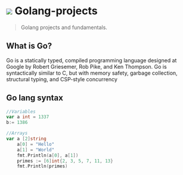 # <img src="https://img.icons8.com/color/48/000000/golang.png"/> Golang-projects
> Golang projects and fundamentals.

## What is Go?
Go is a statically typed, compiled programming language designed at Google by Robert Griesemer, Rob Pike, and Ken Thompson. Go is syntactically similar to C, but with memory safety, garbage collection, structural typing, and CSP-style concurrency

## Go lang syntax
```go
//Variables
var a int = 1337
b:= 1386

//Arrays
var a [2]string
	a[0] = "Hello"
	a[1] = "World"
	fmt.Println(a[0], a[1])
	primes := [6]int{2, 3, 5, 7, 11, 13}
	fmt.Println(primes)

```
